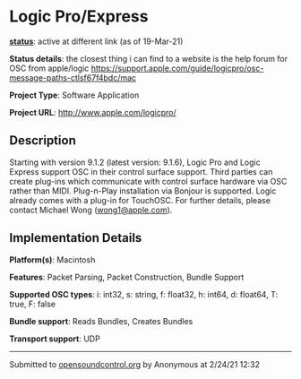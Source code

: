 # Logic Pro/Express

**[status](../implementation-status.html)**: active at different link (as of 19-Mar-21)

**Status details**: 
the closest thing i can find to a website is the help forum for OSC from apple/logic https://support.apple.com/guide/logicpro/osc-message-paths-ctlsf67f4bdc/mac

**Project Type**: Software Application

**Project URL**: <http://www.apple.com/logicpro/>

## Description

Starting with version 9.1.2 (latest version: 9.1.6), Logic Pro and Logic Express support OSC in their control surface support. Third parties can create plug-ins which communicate with control surface hardware via OSC rather than MIDI. Plug-n-Play installation via Bonjour is supported. Logic already comes with a plug-in for TouchOSC. For further details, please contact Michael Wong (wong1@apple.com).

## Implementation Details

**Platform(s)**: Macintosh

**Features**: Packet Parsing, Packet Construction, Bundle Support

**Supported OSC types**: i: int32, s: string, f: float32, h: int64, d: float64, T: true, F: false

**Bundle support**: Reads Bundles, Creates Bundles

**Transport support**: UDP

---
Submitted to [opensoundcontrol.org](https://opensoundcontrol.org) by Anonymous at 2/24/21 12:32
